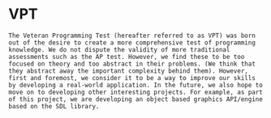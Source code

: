 # VPT
	The Veteran Programming Test (hereafter referred to as VPT) was born out of the desire to create a more comprehensive test of programming knowledge. We do not dispute the validity of more traditional assessments such as the AP test. However, we find these to be too focused on theory and too abstract in their problems. (We think that they abstract away the important complexity behind them). However, first and foremost, we consider it to be a way to improve our skills by developing a real-world application. In the future, we also hope to move on to developing other interesting projects. For example, as part of this project, we are developing an object based graphics API/engine based on the SDL library.
